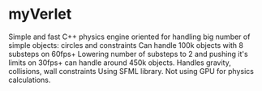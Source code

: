# myVerlet

Simple and fast C++ physics engine oriented for handling big number of simple objects: circles and constraints
Can handle 100k objects with 8 substeps on 60fps+
Lowering number of substeps to 2 and pushing it's limits on 30fps+ can handle around 450k objects.
Handles gravity, collisions, wall constraints
Using SFML library.
Not using GPU for physics calculations.
